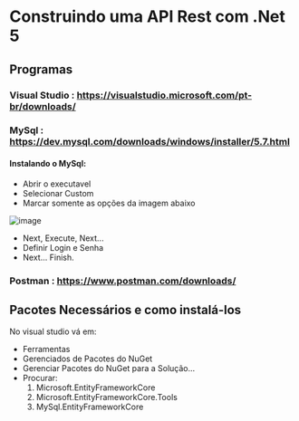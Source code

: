 # Construindo uma API Rest com .Net 5

## Programas

### Visual Studio : https://visualstudio.microsoft.com/pt-br/downloads/


### MySql : https://dev.mysql.com/downloads/windows/installer/5.7.html
#### Instalando o MySql:
- Abrir o executavel
- Selecionar Custom
- Marcar somente as opções da imagem abaixo

![image](https://user-images.githubusercontent.com/59896803/149529042-bf4b1720-c079-4516-8629-4be1e81d20d5.png)
- Next, Execute, Next... 
- Definir Login e Senha
- Next... Finish.

### Postman : https://www.postman.com/downloads/




## Pacotes Necessários e como instalá-los
No visual studio vá em:
  - Ferramentas
  - Gerenciados de Pacotes do NuGet
  - Gerenciar Pacotes do NuGet para a Solução...
  - Procurar:
    1. Microsoft.EntityFrameworkCore
    2. Microsoft.EntityFrameworkCore.Tools
    3. MySql.EntityFrameworkCore
